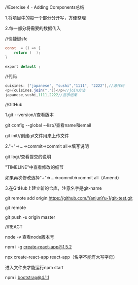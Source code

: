 //Exercise 4 - Adding Components总结

1.将项目中的每一个部分分开写，方便整理

2.每一部分将需要的数据传入

//快捷键sfc

```java
const  = () => {
    return (  );
}
 
export default ;
```

//代码
```java
cuisines: ["japanese", "sushi","1111", "2222"],//源代码
<p>{cuisines.join(",")}</p>//join方法
japanese,sushi,1111,2222//显示结果
```

//GitHub

1.git --version//查看版本

git config --global --list//查看name和email

git init//创建git文件用来上传文件

2."+"=>...=>commit=>commit all=>填写说明

git log//查看提交的说明

"TIMELINE"中查看修改的细节

如果再次修改选择"+"=>...=>commit=>commit all（Amend）

3.在GitHub上建立新的仓库，注意名字是git-name

git remote add origin https://github.com/YanjunYu-1/git-test.git

git remote

git push -u origin master   

//REACT

node -v 查看node版本号

npm i -g create-react-app@1.5.2

npx create-react-app react-app（名字不能有大写字母）

进入文件夹才能运行npm start

npm i bootstrap@4.1.1 
